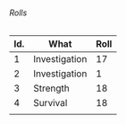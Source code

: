 

###### Rolls
| Id. | What          | Roll |
| --- | ------------- | ---- |
| 1   | Investigation | 17   |
| 2   | Investigation | 1    |
| 3   | Strength      | 18   |
| 4   | Survival      | 18   |
|     |               |      |
